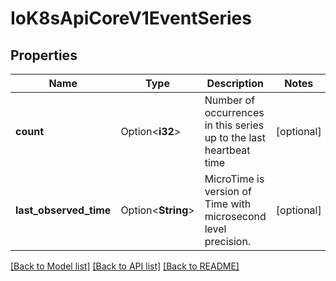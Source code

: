 # IoK8sApiCoreV1EventSeries

## Properties

Name | Type | Description | Notes
------------ | ------------- | ------------- | -------------
**count** | Option<**i32**> | Number of occurrences in this series up to the last heartbeat time | [optional]
**last_observed_time** | Option<**String**> | MicroTime is version of Time with microsecond level precision. | [optional]

[[Back to Model list]](../README.md#documentation-for-models) [[Back to API list]](../README.md#documentation-for-api-endpoints) [[Back to README]](../README.md)


